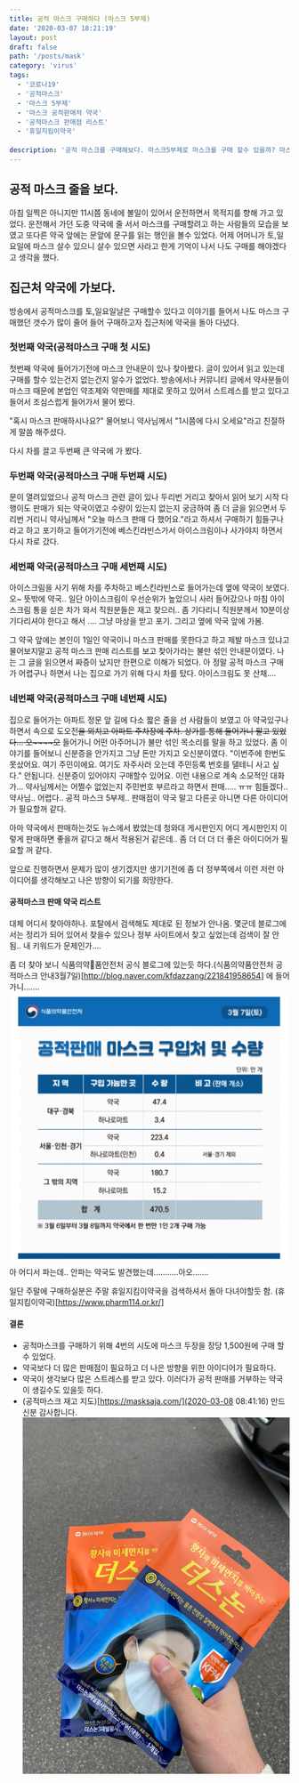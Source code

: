 ```yaml
---
title: 공적 마스크 구매하다 (마스크 5부제)
date: '2020-03-07 18:21:19'
layout: post
draft: false
path: '/posts/mask'
category: 'virus'
tags:
  - '코로나19'
  - '공적마스크'
  - '마스크 5부제'
  - '마스크 공적판매처 약국'
  - '공적마스크 판매점 리스트'
  - '휴일지킴이약국'

description: '공적 마스크를 구매해보다. 마스크5부제로 마스크를 구매 할수 있을까? 마스크 공적판매처 약국는 어디에 있나? 휴일지킴이약국에서 찾아봐야하나?'
---
```


## 공적 마스크 줄을 보다.

아침 일찍은 아니지만 11시쯤 동네에 볼일이 있어서 운전하면서 목적지를 향해 가고 있었다. 운전해서 가던 도중 약국에 줄 서서 마스크를 구매할려고 하는 사람들의 모습을 보였고 또다른 약국 앞에는 문앞에 문구를 읽는 행인을 볼수 있었다. 어제 어머니가 토,일요일에 마스크 살수 있으니 살수 있으면 사라고 한게 기억이 나서 나도 구매를 해야겠다고 생각을 했다.

## 집근처 약국에 가보다.

방송에서 공적마스크를 토,일요일날은 구매할수 있다고 이야기를 들어서 나도 마스크 구매했던 갯수가 많이 줄어 들어 구매하고자 집근처에 약국을 돌아 다녔다.

### 첫번째 약국(공적마스크 구매 첫 시도)

첫번째 약국에 들어가기전에 마스크 안내문이 있나 찾아봤다. 글이 있어서 읽고 있는데 구매를 할수 있는건지 없는건지 알수가 없었다. 방송에서나 커뮤니티 글에서 약사분들이 마스크 때문에 본업인 약조제와 약판매를 제대로 못하고 있어서 스트레스를 받고 있다고 들어서 조심스럽게 들어가서 물어 봤다.

"혹시 마스크 판매하시나요?" 물어보니 약사님께서 "1시쯤에 다시 오세요"라고 친절하게 말씀 해주셨다.

다시 차를 끌고 두번째 큰 약국에 가 봤다.

### 두번째 약국(공적마스크 구매 두번째 시도)

문이 열려있었으나 공적 마스크 관련 글이 있나 두리번 거리고 찾아서 읽어 보기 시작 다행이도 판매가 되는 약국이였고 수량이 있는지 없는지 궁금하여 좀 더 글을 읽으면서 두리번 거리니 약사님께서 "오늘 마스크 판매 다 했어요."라고 하셔서 구매하기 힘들구나라고 하고 포기하고 들어가기전에 베스킨라빈스가서 아이스크림이나 사가야지 하면서 다시 차로 갔다.

### 세번째 약국(공적마스크 구매 세번째 시도)

아이스크림을 사기 위해 차를 주차하고 베스킨라빈스로 들어가는데 옆에 약국이 보였다. 오~ 뜻밖에 약국.. 일단 아이스크림이 우선순위가 높았으니 사러 들어갔으나 마침 아이스크림 통을 싣은 차가 와서 직원분들은 재고 찾으러.. 좀 기다리니 직원분께서 10분이상 기다리셔야 한다고 해서 .... 그냥 마상을 받고 포기. 그리고 옆에 약국 앞에 가봄.

그 약국 앞에는 본인이 1일인 약국이니 마스크 판매를 못한다고 하고 제발 마스크 있냐고 물어보지말고 공적 마스크 판매 리스트를 보고 찾아가라는 불만 섞인 안내문이였다.
나는 그 글을 읽으면서 짜증이 났지만 한편으로 이해가 되었다.
아 정말 공적 마스크 구매가 어렵구나 하면서 나는 집으로 가기 위해 다시 차를 탔다. 아이스크림도 못 산채....

### 네번째 약국(공적마스크 구매 네번째 시도)

집으로 들어가는 아파트 정문 앞 길에 다소 짧은 줄을 선 사람들이 보였고 아 약국있구나하면서 속으로 도오전~~을 외치고 아파트 주차장에 주차.
상가를 통해 들어가니 팔고 있었다... 오~~~~오~~ 들어가니 어떤 아주머니가 불만 섞인 목소리를 말을 하고 있었다. 좀 이야기를 들어보니 신분증을 안가지고 그냥 돈만 가지고 오신분이였다. "이번주에 한번도 못샀어요. 여기 주민이에요. 여기도 자주사러 오는데 주민등록 번호를 댈테니 사고 싶다." 안됩니다. 신분증이 있어야지 구매할수 있어요. 이런 내용으로 계속 소모적인 대화가... 약사님께서는 어쩔수 없었는지 주민번호 부르라고 하면서 판매..... ㅠㅠ 힘들겠다.. 약사님..
어렵다.. 공적 마스크 5부제.. 판매점이 약국 말고 다른곳 아니면 다른 아이디어가 필요할꺼 같다.

아마 약국에서 판매하는것도 뉴스에서 봤었는데 청와대 게시판인지 어디 게시판인지 이렇게 판매하면 좋을꺼 같다고 해서 적용된거 같은데.. 좀 더 더 더 더 좋은 아이디어가 필요할 꺼 같다.

앞으로 진행하면서 문제가 많이 생기겠지만 생기기전에 좀 더 정부쪽에서 이런 저런 아이디어를 생각해보고 나은 방향이 되기를 희망한다.

#### 공적마스크 판매 약국 리스트

대체 어디서 찾아야하나. 포탈에서 검색해도 제대로 된 정보가 안나옴. 몇군데 블로그에서는 정리가 되어 있어서 찾을수 있으나 정부 사이트에서 찾고 싶었는데 검색이 잘 안됨.. 내 키워드가 문제인가....

좀 더 찾아 보니 식품의약품안전처 공식 블로그에 있는듯 하다.(식품의약품안전처 공적마스크 안내3월7일)[http://blog.naver.com/kfdazzang/221841958654]
에 들어가니.......
![식품의약품안전처3월7일안내글](./3월7일공적마스크판매안내글.png)
아 어디서 파는데.. 안파는 약국도 발견했는데...........아오.......

일단 주말에 구매하실분은 주말 휴일지킴이약국을 검색하셔서 돌아 다녀야할듯 함.
(휴일지킴이약국)[https://www.pharm114.or.kr/]

#### 결론

- 공적마스크를 구매하기 위해 4번의 시도에 마스크 두장을 장당 1,500원에 구매 할수 있었다.
- 약국보다 더 많은 판매점이 필요하고 더 나은 방향을 위한 아이디어가 필요하다.
- 약국이 생각보다 많은 스트레스를 받고 있다. 이러다가 공적 판매를 거부하는 약국이 생길수도 있을듯 하다.
- (공적마스크 재고 지도)[https://masksaja.com/](2020-03-08 08:41:16) 만드신분 감사합니다.
  ![공적마스크구매성공](./공적마스크구매성공.jpeg)
